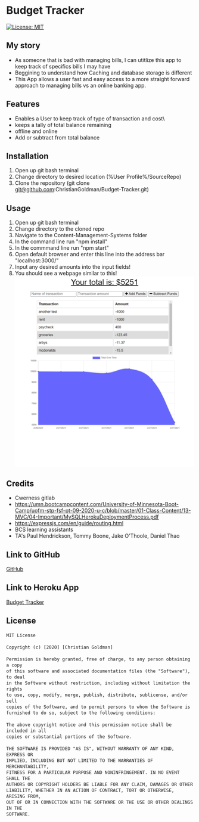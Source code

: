# Budget Tracker
[![License: MIT](https://img.shields.io/badge/License-MIT-yellow.svg)](https://opensource.org/licenses/MIT)  
## My story
* As someone that is bad with managing bills, I can utitlize this app to keep track of specifics bills I may have
* Beggining to understand how Caching and database storage is different
* This App allows a user fast and easy access to a more straight forward approach to managing bills vs an online banking app.
## Features ##
* Enables a User to keep track of type of transaction and cost\
* keeps a tally of total balance remaining
* offline and online
* Add or subtract from total balance
## Installation ##
1. Open up git bash terminal
2. Change directory to desired location (%User Profile%/SourceRepo)
3. Clone the repository (git clone git@github.com:ChristianGoldman/Budget-Tracker.git)
## Usage ##
1. Open up git bash terminal
2. Change directory to the cloned repo
3. Navigate to the Content-Management-Systems folder
4. In the command line run "npm install"
5. In the commmand line run "npm start"
6. Open default browser and enter this line into the address bar "localhost:3000/"
7. Input any desired amounts into the input fields!
8.  You should see a webpage similar to this!
![About Me](./public/images/budget.png)
## Credits ##
* Cwerness gitlab
* https://umn.bootcampcontent.com/University-of-Minnesota-Boot-Camp/uofm-stp-fsf-pt-09-2020-u-c/blob/master/01-Class-Content/13-MVC/04-Important/MySQLHerokuDeploymentProcess.pdf
* https://expressjs.com/en/guide/routing.html
* BCS learning assistants
* TA's Paul Hendrickson, Tommy Boone, Jake O'Thoole, Daniel Thao
## Link to GitHub
[GitHub](https://github.com/ChristianGoldman/Budget-Tracker)
## Link to Heroku App
[Budget Tracker](https://git.heroku.com/damp-inlet-30258.git
)
## License ##
    MIT License

    Copyright (c) [2020] [Christian Goldman]

    Permission is hereby granted, free of charge, to any person obtaining a copy
    of this software and associated documentation files (the "Software"), to deal
    in the Software without restriction, including without limitation the rights
    to use, copy, modify, merge, publish, distribute, sublicense, and/or sell
    copies of the Software, and to permit persons to whom the Software is
    furnished to do so, subject to the following conditions:

    The above copyright notice and this permission notice shall be included in all
    copies or substantial portions of the Software.

    THE SOFTWARE IS PROVIDED "AS IS", WITHOUT WARRANTY OF ANY KIND, EXPRESS OR
    IMPLIED, INCLUDING BUT NOT LIMITED TO THE WARRANTIES OF MERCHANTABILITY,
    FITNESS FOR A PARTICULAR PURPOSE AND NONINFRINGEMENT. IN NO EVENT SHALL THE
    AUTHORS OR COPYRIGHT HOLDERS BE LIABLE FOR ANY CLAIM, DAMAGES OR OTHER
    LIABILITY, WHETHER IN AN ACTION OF CONTRACT, TORT OR OTHERWISE, ARISING FROM,
    OUT OF OR IN CONNECTION WITH THE SOFTWARE OR THE USE OR OTHER DEALINGS IN THE
    SOFTWARE.